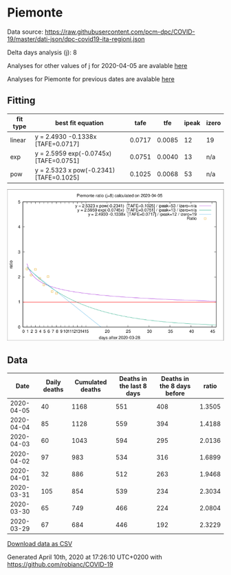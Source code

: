 # Piemonte

Data source: https://raw.githubusercontent.com/pcm-dpc/COVID-19/master/dati-json/dpc-covid19-ita-regioni.json

Delta days analysis (j): 8

Analyses for other values of j for 2020-04-05 are avalable [here](../README.md)

Analyses for Piemonte for previous dates are avalable [here](../../README.md)

## Fitting 
|fit type|best fit equation|tafe|tfe|ipeak|izero|
|-------|-----|--------|------|---|---|
|linear|y = 2.4930 -0.1338x  [TAFE=0.0717]|0.0717|0.0085|12|19|
|exp|y = 2.5959 exp(-0.0745x)  [TAFE=0.0751]|0.0751|0.0040|13|n/a|
|pow|y = 2.5323 x pow(-0.2341)  [TAFE=0.1025]|0.1025|0.0068|53|n/a|

![Plot](COVID-19_piemonte_j8_2020-04-05.png)

## Data
|Date|Daily deaths|Cumulated deaths|Deaths in the last 8 days|Deaths in the 8 days before|ratio|
|----|----------|-----------|-------|--------------------|-----|
|2020-04-05|40|1168|551|408|1.3505|
|2020-04-04|85|1128|559|394|1.4188|
|2020-04-03|60|1043|594|295|2.0136|
|2020-04-02|97|983|534|316|1.6899|
|2020-04-01|32|886|512|263|1.9468|
|2020-03-31|105|854|539|234|2.3034|
|2020-03-30|65|749|466|224|2.0804|
|2020-03-29|67|684|446|192|2.3229|

[Download data as CSV](COVID-19_piemonte_j8_2020-04-05.csv)

Generated April 10th, 2020 at 17:26:10 UTC+0200 with https://github.com/robianc/COVID-19
